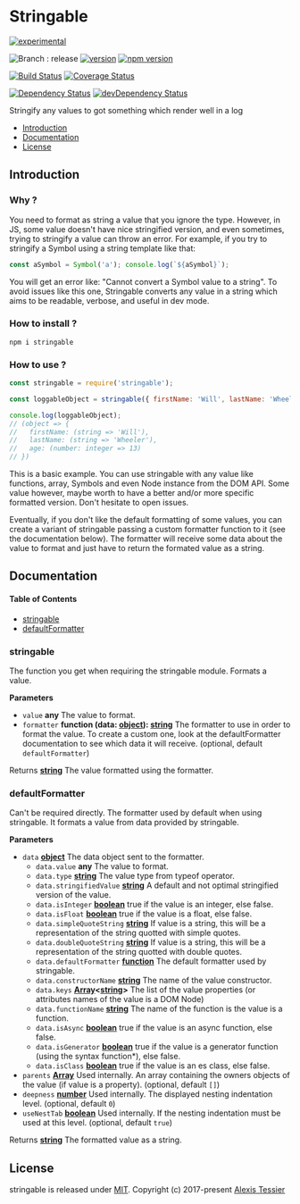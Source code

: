 # Stringable

[![experimental](http://badges.github.io/stability-badges/dist/experimental.svg)](http://github.com/badges/stability-badges)

![Branch : release](https://img.shields.io/badge/Branch-release-blue.svg)
[![version](https://img.shields.io/badge/version-0.1.2-blue.svg)](https://github.com/AlexisTessier/stringable#readme)
[![npm version](https://badge.fury.io/js/stringable.svg)](https://badge.fury.io/js/stringable)

[![Build Status](https://travis-ci.org/AlexisTessier/stringable.svg?branch=release)](https://travis-ci.org/AlexisTessier/stringable)
[![Coverage Status](https://coveralls.io/repos/AlexisTessier/stringable/badge.svg?branch=release&service=github)](https://coveralls.io/github/AlexisTessier/stringable?branch=release)

[![Dependency Status](https://david-dm.org/AlexisTessier/stringable.svg)](https://david-dm.org/AlexisTessier/stringable)
[![devDependency Status](https://david-dm.org/AlexisTessier/stringable/dev-status.svg)](https://david-dm.org/AlexisTessier/stringable#info=devDependencies)

Stringify any values to got something which render well in a log

-   [Introduction](#introduction)
-   [Documentation](#documentation)
-   [License](#license)

## Introduction

### Why ?

You need to format as string a value that you ignore the type. However, in JS, some value doesn't have nice stringified version, and even sometimes, trying to stringify a value can throw an error. For example, if you try to stringify a Symbol using a string template like that:

```javascript
const aSymbol = Symbol('a'); console.log(`${aSymbol}`);
```

You will get an error like: "Cannot convert a Symbol value to a string". To avoid issues like this one, Stringable converts any value in a string which aims to be readable, verbose, and useful in dev mode.

### How to install ?

    npm i stringable

### How to use ?

```javascript
const stringable = require('stringable');

const loggableObject = stringable({ firstName: 'Will', lastName: 'Wheeler', age: 13 });

console.log(loggableObject);
// (object => {
//   firstName: (string => 'Will'),
//   lastName: (string => 'Wheeler'),
//   age: (number: integer => 13)
// })
```

This is a basic example. You can use stringable with any value like functions, array, Symbols and even Node instance from the DOM API. Some value however, maybe worth to have a better and/or more specific formatted version. Don't hesitate to open issues.

Eventually, if you don't like the default formatting of some values, you can create a variant of stringable passing a custom formatter function to it (see the documentation below). The formatter will receive some data about the value to format and just have to return the formated value as a string.

## Documentation

<!-- Generated by documentation.js. Update this documentation by updating the source code. -->

#### Table of Contents

-   [stringable](#stringable)
-   [defaultFormatter](#defaultformatter)

### stringable

The function you get when requiring the stringable module. Formats a value.

**Parameters**

-   `value` **any** The value to format.
-   `formatter` **function (data: [object](https://developer.mozilla.org/docs/Web/JavaScript/Reference/Global_Objects/Object)): [string](https://developer.mozilla.org/docs/Web/JavaScript/Reference/Global_Objects/String)** The formatter to use in order to format the value. To create a custom one, look at the defaultFormatter documentation to see which data it will receive. (optional, default `defaultFormatter`)

Returns **[string](https://developer.mozilla.org/docs/Web/JavaScript/Reference/Global_Objects/String)** The value formatted using the formatter.

### defaultFormatter

Can't be required directly. The formatter used by default when using stringable. It formats a value from data provided by stringable.

**Parameters**

-   `data` **[object](https://developer.mozilla.org/docs/Web/JavaScript/Reference/Global_Objects/Object)** The data object sent to the formatter.
    -   `data.value` **any** The value to format.
    -   `data.type` **[string](https://developer.mozilla.org/docs/Web/JavaScript/Reference/Global_Objects/String)** The value type from typeof operator.
    -   `data.stringifiedValue` **[string](https://developer.mozilla.org/docs/Web/JavaScript/Reference/Global_Objects/String)** A default and not optimal stringified version of the value.
    -   `data.isInteger` **[boolean](https://developer.mozilla.org/docs/Web/JavaScript/Reference/Global_Objects/Boolean)** true if the value is an integer, else false.
    -   `data.isFloat` **[boolean](https://developer.mozilla.org/docs/Web/JavaScript/Reference/Global_Objects/Boolean)** true if the value is a float, else false.
    -   `data.simpleQuoteString` **[string](https://developer.mozilla.org/docs/Web/JavaScript/Reference/Global_Objects/String)** If value is a string, this will be a representation of the string quotted with simple quotes.
    -   `data.doubleQuoteString` **[string](https://developer.mozilla.org/docs/Web/JavaScript/Reference/Global_Objects/String)** If value is a string, this will be a representation of the string quotted with double quotes.
    -   `data.defaultFormatter` **[function](https://developer.mozilla.org/docs/Web/JavaScript/Reference/Statements/function)** The default formatter used by stringable.
    -   `data.constructorName` **[string](https://developer.mozilla.org/docs/Web/JavaScript/Reference/Global_Objects/String)** The name of the value constructor.
    -   `data.keys` **[Array](https://developer.mozilla.org/docs/Web/JavaScript/Reference/Global_Objects/Array)&lt;[string](https://developer.mozilla.org/docs/Web/JavaScript/Reference/Global_Objects/String)>** The list of the value properties (or attributes names of the value is a DOM Node)
    -   `data.functionName` **[string](https://developer.mozilla.org/docs/Web/JavaScript/Reference/Global_Objects/String)** The name of the function is the value is a function.
    -   `data.isAsync` **[boolean](https://developer.mozilla.org/docs/Web/JavaScript/Reference/Global_Objects/Boolean)** true if the value is an async function, else false.
    -   `data.isGenerator` **[boolean](https://developer.mozilla.org/docs/Web/JavaScript/Reference/Global_Objects/Boolean)** true if the value is a generator function (using the syntax function\*), else false.
    -   `data.isClass` **[boolean](https://developer.mozilla.org/docs/Web/JavaScript/Reference/Global_Objects/Boolean)** true if the value is an es class, else false.
-   `parents` **[Array](https://developer.mozilla.org/docs/Web/JavaScript/Reference/Global_Objects/Array)** Used internally. An array containing the owners objects of the value (if value is a property). (optional, default `[]`)
-   `deepness` **[number](https://developer.mozilla.org/docs/Web/JavaScript/Reference/Global_Objects/Number)** Used internally. The displayed nesting indentation level. (optional, default `0`)
-   `useNestTab` **[boolean](https://developer.mozilla.org/docs/Web/JavaScript/Reference/Global_Objects/Boolean)** Used internally. If the nesting indentation must be used at this level. (optional, default `true`)

Returns **[string](https://developer.mozilla.org/docs/Web/JavaScript/Reference/Global_Objects/String)** The formatted value as a string.

## License

stringable is released under [MIT](http://opensource.org/licenses/MIT). 
Copyright (c) 2017-present [Alexis Tessier](https://github.com/AlexisTessier)
